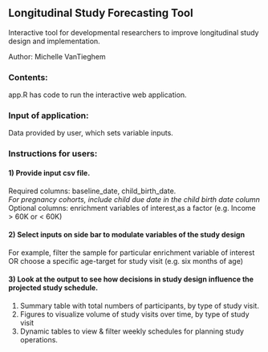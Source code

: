 ## Longitudinal Study Forecasting Tool 

Interactive tool for developmental researchers to improve longitudinal study design and implementation.

Author: Michelle VanTieghem

### Contents: 
app.R has code to run the interactive web application. 

### Input of application:
Data provided by user, which sets variable inputs.

### Instructions for users: 
#### 1) Provide input csv file. 
Required columns: baseline_date, child_birth_date. \
*For pregnancy cohorts, include child due date in the child birth date column* \
Optional columns: enrichment variables of interest,as a factor (e.g. Income > 60K or < 60K)
#### 2) Select inputs on side bar to modulate variables of the study design
For example, filter the sample for particular enrichment variable of interest \
OR choose a specific age-target for study visit (e.g. six months of age)
#### 3) Look at the output to see how decisions in study design influence the projected study schedule.
1) Summary table with total numbers of participants, by type of study visit. 
2) Figures to visualize volume of study visits over time, by type of study visit 
3) Dynamic tables to view & filter weekly schedules for planning study operations.
